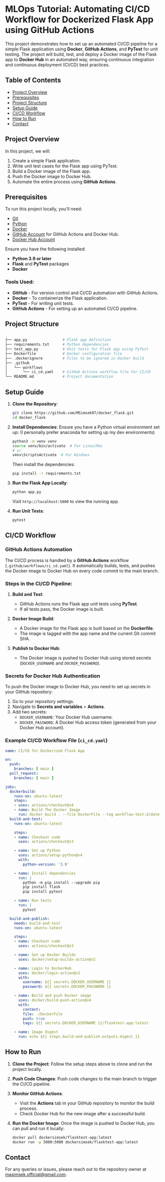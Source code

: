 
# MLOps Tutorial: Automating CI/CD Workflow for Dockerized Flask App using GitHub Actions

This project demonstrates how to set up an automated CI/CD pipeline for a simple Flask application using **Docker**, **GitHub Actions**, and **PyTest** for unit testing. The project will build, test, and deploy a Docker image of the Flask app to **Docker Hub** in an automated way, ensuring continuous integration and continuous deployment (CI/CD) best practices.

## Table of Contents
- [Project Overview](#project-overview)
- [Prerequisites](#prerequisites)
- [Project Structure](#project-structure)
- [Setup Guide](#setup-guide)
- [CI/CD Workflow](#cicd-workflow)
- [How to Run](#how-to-run)
- [Contact](#contact)

## Project Overview

In this project, we will:
1. Create a simple Flask application.
2. Write unit test cases for the Flask app using PyTest.
3. Build a Docker image of the Flask app.
4. Push the Docker image to Docker Hub.
5. Automate the entire process using **GitHub Actions**.

## Prerequisites

To run this project locally, you'll need:
- [Git](https://git-scm.com/)
- [Python](https://www.python.org/downloads/)
- [Docker](https://www.docker.com/products/docker-desktop)
- [GitHub Account](https://github.com/) for GitHub Actions and Docker Hub.
- [Docker Hub Account](https://hub.docker.com/)

Ensure you have the following installed:
- **Python 3.9 or later**
- **Flask** and **PyTest** packages
- **Docker**

### Tools Used:
- **GitHub** - For version control and CI/CD automation with GitHub Actions.
- **Docker** - To containerize the Flask application.
- **PyTest** - For writing unit tests.
- **GitHub Actions** - For setting up an automated CI/CD pipeline.

## Project Structure

```bash
.
├── app.py                # Flask app definition
├── requirements.txt      # Python dependencies
├── test_app.py           # Unit tests for Flask app using PyTest
├── Dockerfile            # Docker configuration file
├── .dockerignore         # Files to be ignored in Docker build
├── .github
│   └── workflows
│       └── ci_cd.yaml    # GitHub Actions workflow file for CI/CD
└── README.md             # Project documentation
```

## Setup Guide

1. **Clone the Repository**:
   ```bash
   git clone https://github.com/MSimsek07/docker_flask.git
   cd docker_flask
   ```

2. **Install Dependencies**:
   Ensure you have a Python virtual environment set up:
   (I personally prefer anaconda for setting up my dev environments)
   ```bash
   python3 -m venv venv
   source venv/bin/activate  # For Linux/Mac
   # or
   venv\ScriptsActivate  # For Windows
   ```

   Then install the dependencies:
   ```bash
   pip install -r requirements.txt
   ```

3. **Run the Flask App Locally**:
   ```bash
   python app.py
   ```

   Visit `http://localhost:5000` to view the running app.

4. **Run Unit Tests**:
   ```bash
   pytest
   ```

## CI/CD Workflow

### GitHub Actions Automation

The CI/CD process is handled by a **GitHub Actions** workflow (`.github/workflows/ci_cd.yaml`). It automatically builds, tests, and pushes the Docker image to Docker Hub on every code commit to the main branch.

### Steps in the CI/CD Pipeline:

1. **Build and Test**:
   - GitHub Actions runs the Flask app unit tests using **PyTest**.
   - If all tests pass, the Docker image is built.

2. **Docker Image Build**:
   - A Docker image for the Flask app is built based on the **Dockerfile**.
   - The image is tagged with the app name and the current Git commit SHA.

3. **Publish to Docker Hub**:
   - The Docker image is pushed to Docker Hub using stored secrets (`DOCKER_USERNAME` and `DOCKER_PASSWORD`).

### Secrets for Docker Hub Authentication

To push the Docker image to Docker Hub, you need to set up secrets in your GitHub repository:
1. Go to your repository settings.
2. Navigate to **Secrets and variables** > **Actions**.
3. Add two secrets:
   - `DOCKER_USERNAME`: Your Docker Hub username.
   - `DOCKER_PASSWORD`: A Docker Hub access token (generated from your Docker Hub account).

### Example CI/CD Workflow File (`ci_cd.yaml`)

```yaml
name: CI/CD for Dockerized Flask App

on:
  push:
    branches: [ main ]
  pull_request:
    branches: [ main ]

jobs:
  dockerbuild:
    runs-on: ubuntu-latest
    steps:
    - uses: actions/checkout@v4
    - name: Build The Docker Image
      run: docker build . --file DockerFile --tag workflow-test:$(date +%s)
  build-and-test:
    runs-on: ubuntu-latest

    steps:
    - name: Checkout code
      uses: actions/checkout@v3

    - name: Set up Python
      uses: actions/setup-python@v4
      with:
        python-version: '3.9'

    - name: Install dependencies
      run: |
        python -m pip install --upgrade pip
        pip install flask
        pip install pytest

    - name: Run tests
      run: |
        pytest

  build-and-publish:
    needs: build-and-test
    runs-on: ubuntu-latest

    steps:
    - name: Checkout code
      uses: actions/checkout@v3

    - name: Set up Docker Buildx
      uses: docker/setup-buildx-action@v2

    - name: Login to DockerHub
      uses: docker/login-action@v2
      with:
        username: ${{ secrets.DOCKER_USERNAME }}
        password: ${{ secrets.DOCKER_PASSWORD }}

    - name: Build and push Docker image
      uses: docker/build-push-action@v4
      with:
        context: .
        file: ./DockerFile
        push: true
        tags: ${{ secrets.DOCKER_USERNAME }}/flasktest-app:latest

    - name: Image digest
      run: echo ${{ steps.build-and-publish.outputs.digest }}
```

## How to Run

1. **Clone the Project**: 
   Follow the setup steps above to clone and run the project locally.
   
2. **Push Code Changes**: 
   Push code changes to the main branch to trigger the CI/CD pipeline.

3. **Monitor GitHub Actions**:
   - Visit the **Actions** tab in your GitHub repository to monitor the build process.
   - Check Docker Hub for the new image after a successful build.

4. **Run the Docker Image**:
   Once the image is pushed to Docker Hub, you can pull and run it locally:
   ```bash
   docker pull dockersimsek/flasktest-app:latest
   docker run -p 5000:5000 dockersimsek/flasktest-app:latest
   ```

## Contact

For any queries or issues, please reach out to the repository owner at [masimsek.official@gmail.com](mailto:masimsek.official@gmail.com).

